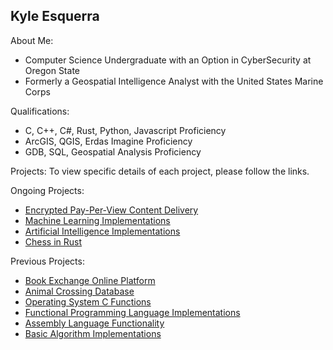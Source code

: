 ## Kyle Esquerra

About Me:
 - Computer Science Undergraduate with an Option in CyberSecurity at Oregon State
 - Formerly a Geospatial Intelligence Analyst with the United States Marine Corps

Qualifications:
 - C, C++, C#, Rust, Python, Javascript Proficiency
 - ArcGIS, QGIS, Erdas Imagine Proficiency
 - GDB, SQL, Geospatial Analysis Proficiency

Projects:
To view specific details of each project, please follow the links.

 Ongoing Projects:
 - [Encrypted Pay-Per-View Content Delivery](https://github.com/kesquerra/zephyr_ci)
 - [Machine Learning Implementations](https://github.com/kesquerra/machine_learning)
 - [Artificial Intelligence Implementations](https://github.com/kesquerra/othello)
 - [Chess in Rust](https://github.com/kesquerra/rust-chess)
 

 Previous Projects:
 - [Book Exchange Online Platform](https://github.com/bookswap361/bookSwap)
 - [Animal Crossing Database](https://github.com/kesquerra/animalcrossing_db)
 - [Operating System C Functions](https://github.com/kesquerra/c_implementations)
 - [Functional Programming Language Implementations](https://github.com/kesquerra/functional_implementations)
 - [Assembly Language Functionality](https://github.com/kesquerra/assembly_projects)
 - [Basic Algorithm Implementations](https://github.com/kesquerra/basic_algorithms)
  
 
